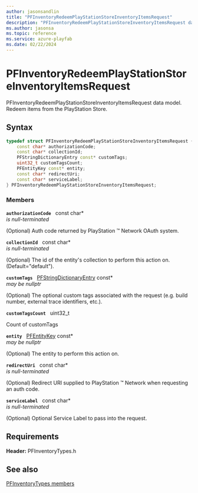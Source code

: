 ```yaml
---
author: jasonsandlin
title: "PFInventoryRedeemPlayStationStoreInventoryItemsRequest"
description: "PFInventoryRedeemPlayStationStoreInventoryItemsRequest data model. Redeem items from the PlayStation Store."
ms.author: jasonsa
ms.topic: reference
ms.service: azure-playfab
ms.date: 02/22/2024
---
```


# PFInventoryRedeemPlayStationStoreInventoryItemsRequest  

PFInventoryRedeemPlayStationStoreInventoryItemsRequest data model. Redeem items from the PlayStation Store.  

## Syntax  
  
```cpp
typedef struct PFInventoryRedeemPlayStationStoreInventoryItemsRequest {  
    const char* authorizationCode;  
    const char* collectionId;  
    PFStringDictionaryEntry const* customTags;  
    uint32_t customTagsCount;  
    PFEntityKey const* entity;  
    const char* redirectUri;  
    const char* serviceLabel;  
} PFInventoryRedeemPlayStationStoreInventoryItemsRequest;  
```
  
### Members  
  
**`authorizationCode`** &nbsp; const char*  
*is null-terminated*  
  
(Optional) Auth code returned by PlayStation :tm: Network OAuth system.
  
**`collectionId`** &nbsp; const char*  
*is null-terminated*  
  
(Optional) The id of the entity's collection to perform this action on. (Default="default").
  
**`customTags`** &nbsp; [PFStringDictionaryEntry](../../pftypes/structs/pfstringdictionaryentry.md) const*  
*may be nullptr*  
  
(Optional) The optional custom tags associated with the request (e.g. build number, external trace identifiers, etc.).
  
**`customTagsCount`** &nbsp; uint32_t  
  
Count of customTags
  
**`entity`** &nbsp; [PFEntityKey](../../pftypes/structs/pfentitykey-c.md) const*  
*may be nullptr*  
  
(Optional) The entity to perform this action on.
  
**`redirectUri`** &nbsp; const char*  
*is null-terminated*  
  
(Optional) Redirect URI supplied to PlayStation :tm: Network when requesting an auth code.
  
**`serviceLabel`** &nbsp; const char*  
*is null-terminated*  
  
(Optional) Optional Service Label to pass into the request.
  
  
## Requirements  
  
**Header:** PFInventoryTypes.h
  
## See also  
[PFInventoryTypes members](../pfinventorytypes_members.md)  

  
  
